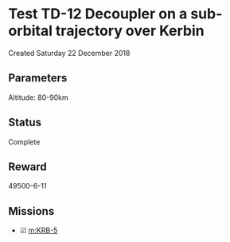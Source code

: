 # Test TD-12 Decoupler on a sub-orbital trajectory over Kerbin
Created Saturday 22 December 2018

Parameters
----------
Altitude: 80-90km

Status
------
Complete

Reward
------
49500-6-11

Missions
--------

* ☑ [m:KRB-5](../m/KRB-5.markdown)


